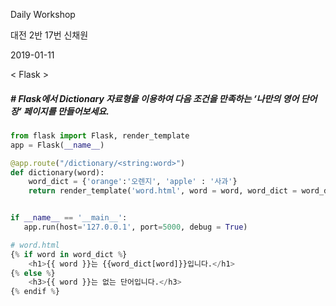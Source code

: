 Daily Workshop

대전 2반 17번 신채원

2019-01-11



< Flask >

##### # Flask에서 Dictionary 자료형을 이용하여 다음 조건을 만족하는 ‘나만의 영어 단어장’ 페이지를 만들어보세요.


```python
from flask import Flask, render_template
app = Flask(__name__)

@app.route("/dictionary/<string:word>")
def dictionary(word):
    word_dict = {'orange':'오렌지', 'apple' : '사과'}
    return render_template('word.html', word = word, word_dict = word_dict)


if __name__ == '__main__':
   app.run(host='127.0.0.1', port=5000, debug = True)

```

```python
# word.html
{% if word in word_dict %}
    <h1>{{ word }}는 {{word_dict[word]}}입니다.</h1>
{% else %}
    <h3>{{ word }}는 없는 단어입니다.</h3>
{% endif %}
```

